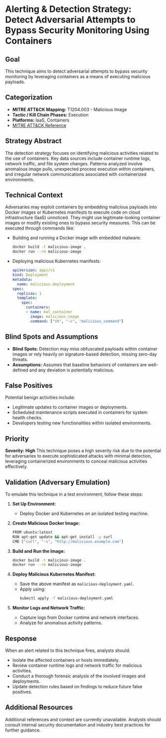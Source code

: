 # Alerting & Detection Strategy: Detect Adversarial Attempts to Bypass Security Monitoring Using Containers

## Goal
This technique aims to detect adversarial attempts to bypass security monitoring by leveraging containers as a means of executing malicious payloads.

## Categorization
- **MITRE ATT&CK Mapping:** T1204.003 - Malicious Image
- **Tactic / Kill Chain Phases:** Execution
- **Platforms:** IaaS, Containers
- [MITRE ATT&CK Reference](https://attack.mitre.org/techniques/T1204/003)

## Strategy Abstract
The detection strategy focuses on identifying malicious activities related to the use of containers. Key data sources include container runtime logs, network traffic, and file system changes. Patterns analyzed involve anomalous image pulls, unexpected process execution within containers, and irregular network communications associated with containerized environments.

## Technical Context
Adversaries may exploit containers by embedding malicious payloads into Docker images or Kubernetes manifests to execute code on cloud infrastructure (IaaS) unnoticed. They might use legitimate-looking container images or modify existing ones to bypass security measures. This can be executed through commands like:

- Building and running a Docker image with embedded malware:
  ```bash
  docker build -t malicious-image .
  docker run --rm malicious-image
  ```
  
- Deploying malicious Kubernetes manifests:
  ```yaml
  apiVersion: apps/v1
  kind: Deployment
  metadata:
    name: malicious-deployment
  spec:
    replicas: 1
    template:
      spec:
        containers:
        - name: mal_container
          image: malicious-image
          command: ["sh", "-c", "malicious_command"]
  ```

## Blind Spots and Assumptions
- **Blind Spots:** Detection may miss obfuscated payloads within container images or rely heavily on signature-based detection, missing zero-day threats.
- **Assumptions:** Assumes that baseline behaviors of containers are well-defined and any deviation is potentially malicious.

## False Positives
Potential benign activities include:
- Legitimate updates to container images or deployments.
- Scheduled maintenance scripts executed in containers for system health checks.
- Developers testing new functionalities within isolated environments.

## Priority
**Severity: High**
This technique poses a high severity risk due to the potential for adversaries to execute sophisticated attacks with minimal detection, leveraging containerized environments to conceal malicious activities effectively.

## Validation (Adversary Emulation)
To emulate this technique in a test environment, follow these steps:

1. **Set Up Environment:**
   - Deploy Docker and Kubernetes on an isolated testing machine.
   
2. **Create Malicious Docker Image:**
   ```bash
   FROM ubuntu:latest
   RUN apt-get update && apt-get install -y curl
   CMD ["curl", "-s", "http://malicious.example.com"]
   ```

3. **Build and Run the Image:**
   ```bash
   docker build -t malicious-image .
   docker run --rm malicious-image
   ```
   
4. **Deploy Malicious Kubernetes Manifest:**
   - Save the above manifest as `malicious-deployment.yaml`.
   - Apply using: 
     ```bash
     kubectl apply -f malicious-deployment.yaml
     ```

5. **Monitor Logs and Network Traffic:**
   - Capture logs from Docker runtime and network interfaces.
   - Analyze for anomalous activity patterns.

## Response
When an alert related to this technique fires, analysts should:
- Isolate the affected containers or hosts immediately.
- Review container runtime logs and network traffic for malicious activities.
- Conduct a thorough forensic analysis of the involved images and deployments.
- Update detection rules based on findings to reduce future false positives.

## Additional Resources
Additional references and context are currently unavailable. Analysts should consult internal security documentation and industry best practices for further guidance.